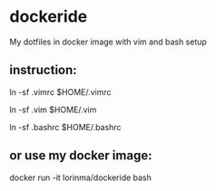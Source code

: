 # dockeride
My dotfiles in docker image
with vim and bash setup

## instruction:

ln -sf .vimrc $HOME/.vimrc

ln -sf .vim $HOME/.vim

ln -sf .bashrc $HOME/.bashrc

## or use my docker image:

docker run -it lorinma/dockeride bash
